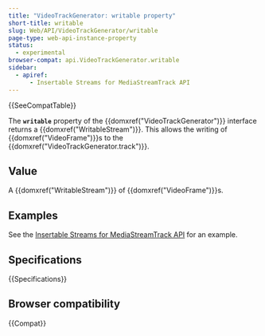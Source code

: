```yaml
---
title: "VideoTrackGenerator: writable property"
short-title: writable
slug: Web/API/VideoTrackGenerator/writable
page-type: web-api-instance-property
status:
  - experimental
browser-compat: api.VideoTrackGenerator.writable
sidebar:
  - apiref:
      - Insertable Streams for MediaStreamTrack API
---
```


{{SeeCompatTable}}

The **`writable`** property of the {{domxref("VideoTrackGenerator")}} interface returns a {{domxref("WritableStream")}}. This allows the writing of {{domxref("VideoFrame")}}s to the {{domxref("VideoTrackGenerator.track")}}.

## Value

A {{domxref("WritableStream")}} of {{domxref("VideoFrame")}}s.

## Examples

See the [Insertable Streams for MediaStreamTrack API](/en-US/docs/Web/API/Insertable_Streams_for_MediaStreamTrack_API#examples) for an example.

## Specifications

{{Specifications}}

## Browser compatibility

{{Compat}}
